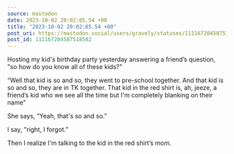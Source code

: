 ```yaml
---
source: mastodon
date: 2023-10-02 20:02:05.54 +00
title: "2023-10-02 20:02:05.54 +00"
post_uri: https://mastodon.social/users/gravely/statuses/111167204587518582
post_id: 111167204587518582
---
```

Hosting my kid's birthday party yesterday answering a friend’s question, "so how do you know all of these kids?"

“Well that kid is so and so, they went to pre-school together. And that kid is so and so, they are in TK together. That kid in the red shirt is, ah, jeeze, a friend’s kid who we see all the time but I'm completely blanking on their name"

She says, “Yeah, that's so and so.”

I say, "right, I forgot.”

Then I realize I'm talking to the kid in the red shirt’s mom.


